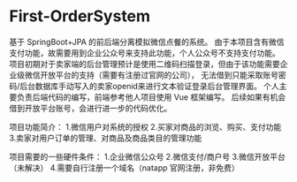 # First-OrderSystem
基于 SpringBoot+JPA 的前后端分离模拟微信点餐的系统。
由于本项目含有微信支付功能，故需要用到企业公众号来支持此功能，个人公众号不支持支付功能。
项目初期对于卖家端的后台管理预计是使用二维码扫描登录，但由于该功能需要企业级微信开放平台的支持（需要有注册过官网的公司），
无法借到只能采取账号密码/后台数据库手动写入的卖家openid来进行文本验证登录后台管理界面。
个人主要负责后端代码的编写，前端参考他人项目使用 Vue 框架编写。
后续如果有机会借到开放平台账号，会进行进一步的代码优化。

项目功能简介：
1.微信用户对系统的授权
2.买家对商品的浏览、购买、支付功能
3.卖家对用户订单的管理、对商品及商品类目的管理功能

项目需要的一些硬件条件：
1.企业微信公众号
2.微信支付/商户号
3.微信开放平台（未解决）
4.需要自行注册一个域名（natapp 官网注册，非免费）

